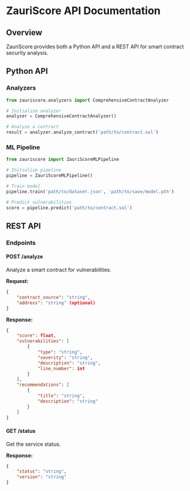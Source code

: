 # ZauriScore API Documentation

## Overview

ZauriScore provides both a Python API and a REST API for smart contract security analysis.

## Python API

### Analyzers

```python
from zauriscore.analyzers import ComprehensiveContractAnalyzer

# Initialize analyzer
analyzer = ComprehensiveContractAnalyzer()

# Analyze a contract
result = analyzer.analyze_contract('path/to/contract.sol')
```

### ML Pipeline

```python
from zauriscore import ZauriScoreMLPipeline

# Initialize pipeline
pipeline = ZauriScoreMLPipeline()

# Train model
pipeline.train('path/to/dataset.json', 'path/to/save/model.pth')

# Predict vulnerabilities
score = pipeline.predict('path/to/contract.sol')
```

## REST API

### Endpoints

#### POST /analyze
Analyze a smart contract for vulnerabilities.

**Request:**
```json
{
    "contract_source": "string",
    "address": "string" (optional)
}
```

**Response:**
```json
{
    "score": float,
    "vulnerabilities": [
        {
            "type": "string",
            "severity": "string",
            "description": "string",
            "line_number": int
        }
    ],
    "recommendations": [
        {
            "title": "string",
            "description": "string"
        }
    ]
}
```

#### GET /status
Get the service status.

**Response:**
```json
{
    "status": "string",
    "version": "string"
}
```
